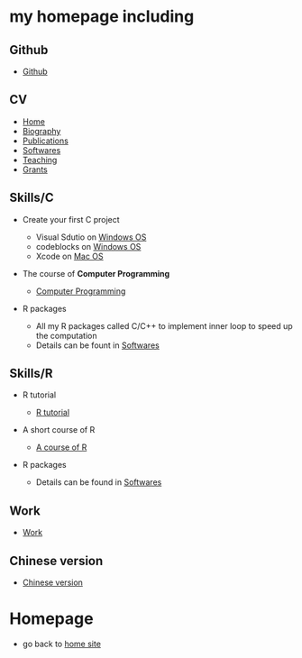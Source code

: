 
# my homepage including 

## Github
- [Github](https://xliusufe.github.io/)

## CV
  - [Home](https://xliusufe.github.io/cv/homepage.html)
  - [Biography](https://xliusufe.github.io/cv/Biography.html)
  - [Publications](https://xliusufe.github.io/cv/Publications.html)
  - [Softwares](https://xliusufe.github.io/cv/Softwares.html)
  - [Teaching](https://xliusufe.github.io/cv/Teaching.html)
  - [Grants](https://xliusufe.github.io/cv/Grants.html)
  
## Skills/C

- Create your first C project
  - Visual Sdutio on [Windows OS](https://xliusufe.github.io/cp/createFirstProject_windows.pdf)
  - codeblocks on [Windows OS](https://xliusufe.github.io/cp/createFirstProject_codeblocks.pdf)
  - Xcode on [Mac OS](https://xliusufe.github.io/cp/createFirstProject_mac.pdf)

- The course of **Computer Programming**
  - [Computer Programming](https://xliusufe.github.io/cp/contents.html)
  
- R packages  
  - All my R packages called C/C++ to implement inner loop to speed up the computation
  - Details can be fount in [Softwares](https://xliusufe.github.io/cv/Softwares.html)
  

## Skills/R  

- R tutorial
  - [R tutorial](https://xliusufe.github.io/rp/factorial.html)

- A short course of R
  - [A course of R](https://xliusufe.github.io/rp/contents.html)
  
- R packages  
  - Details can be found in [Softwares](https://xliusufe.github.io/cv/Softwares.html)
  
## Work
- [Work](http://ssm.shufe.edu.cn/ce/8d/c714a118413/page.htm)

## Chinese version
- [Chinese version](https://xliusufe.gitee.io/)
  
# Homepage
- go back to [home site](https://xliusufe.github.io/)
